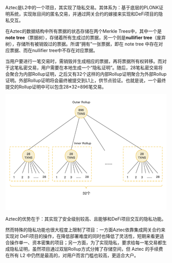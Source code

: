

Aztec是L2中的一个项目，其实现了隐私交易。其体系为：基于底层的PLONK证明系统，实现账目间的匿名交易，并通过网关合约的嫁接来实现和DeFi项目的隐私交互。

在Aztec的数据结构中所有票据的状态存储在两个Merkle Trees中，其中一个是**note tree**（票据树），存储着所有生成过的票据，另一个则是**nullifier tree**（废弃树），存储所有被销毁过的票据。所谓“拥有”一张票据，即在 note tree 中存在对应票据、而在nullifier tree中不存在对应票据。

当用户要进行一笔交易时，需销毁并生成相应的票据，再将票据所有权转移。而对于这笔私密交易，用户需要在本地生成一个“隐私证明”。随后，28笔私密交易将会聚合为内部Rollup证明，之后又有32个这样的内部Rollup证明聚合为外部Rollup证明。外部Rollup证明将会最终被提交到L1上，供节点验证。也就是说，一个最终提交的Rollup证明中可以包含28*32=896笔交易。

![aztec](../../graph/aztec.png)

Aztec的优势在于：其实现了安全级别较高、且能够和DeFi项目交互的隐私功能。

然而特殊的隐私功能也很大程度上限制了项目：一方面Aztec依靠集成网关合约来实现对 DeFi项目的操作，在降低部署难度的同时也降低了灵活性，短期来看更适合操作单一、资本密集的项目；另一方面，为了实现隐私，要求给每一笔交易都生成隐私证明，虽然项目通过双层Rollup方式分摊了存储空间，但 Aztec 的手续费在所有 L2 中仍然是最高的，对用户而言门槛也较高，更适合大户。